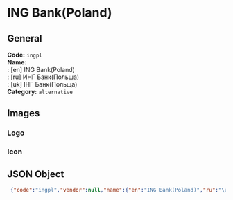 # ING Bank(Poland) 
## General 
**Code:** `ingpl`  
**Name:**  
:	[en] ING Bank(Poland)  
:	[ru] ИНГ Банк(Польша)  
:	[uk] ІНГ Банк(Польща)  
**Category:** `alternative`  
## Images 
### Logo 
### Icon 
## JSON Object 
```json
 {"code":"ingpl","vendor":null,"name":{"en":"ING Bank(Poland)","ru":"\u0418\u041d\u0413 \u0411\u0430\u043d\u043a(\u041f\u043e\u043b\u044c\u0448\u0430)","uk":"\u0406\u041d\u0413 \u0411\u0430\u043d\u043a(\u041f\u043e\u043b\u044c\u0449\u0430)"},"description":null,"countries":null,"category":"alternative"}```  
